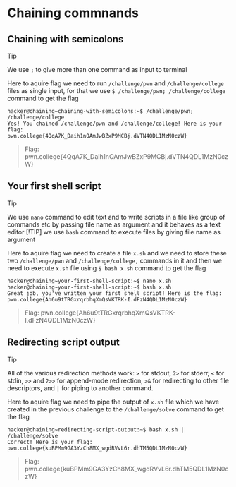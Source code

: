 # Chaining commnands
## Chaining with semicolons
>[!TIP]
>We use `;` to give more than one command as input to terminal

Here to aquire flag we need to run `/challenge/pwn` and `/challenge/college` files as single input, for that we use `$ /challenge/pwn; /challenge/college` command to get the flag
```
hacker@chaining~chaining-with-semicolons:~$ /challenge/pwn; /challenge/college
Yes! You chained /challenge/pwn and /challenge/college! Here is your flag:
pwn.college{4QqA7K_Daih1nOAmJwBZxP9MCBj.dVTN4QDL1MzN0czW}
```
>Flag: pwn.college{4QqA7K_Daih1nOAmJwBZxP9MCBj.dVTN4QDL1MzN0czW}

## Your first shell script
>[!TIP]
>We use `nano` command to edit text and to write scripts in a file like group of commands etc by passing file name as argument and it behaves as a text editor
>[!TIP]
>we use `bash` command to execute files by giving file name as argument

Here to aquire flag we need to create a file `x.sh` and we need to store these two `/challenge/pwn` and `/challenge/college,` commands in it and then we need to execute `x.sh` file using `$ bash x.sh` command to get the flag
```
hacker@chaining~your-first-shell-script:~$ nano x.sh
hacker@chaining~your-first-shell-script:~$ bash x.sh
Great job, you've written your first shell script! Here is the flag:
pwn.college{Ah6u9tTRGxrqrbhqXmQsVKTRK-I.dFzN4QDL1MzN0czW}
```
>Flag: pwn.college{Ah6u9tTRGxrqrbhqXmQsVKTRK-I.dFzN4QDL1MzN0czW}

## Redirecting script output
>[!TIP]
>All of the various redirection methods work: `>` for stdout, `2>` for stderr, `<` for stdin, `>>` and `2>>` for append-mode redirection, `>&` for redirecting to other file descriptors, and `|` for piping to another command.

Here to aquire flag we need to pipe the output of `x.sh` file which we have created in the previous challenge to the `/challenge/solve` command to get the flag
```
hacker@chaining~redirecting-script-output:~$ bash x.sh | /challenge/solve
Correct! Here is your flag:
pwn.college{kuBPMm9GA3YzCh8MX_wgdRVvL6r.dhTM5QDL1MzN0czW}
```
>Flag: pwn.college{kuBPMm9GA3YzCh8MX_wgdRVvL6r.dhTM5QDL1MzN0czW}
